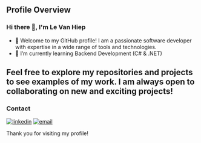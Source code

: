 
## Profile Overview
### Hi there 👋, I'm Le Van Hiep
- 🌱 Welcome to my GitHub profile! I am a passionate software developer with expertise in a wide range of tools and technologies. 
- 🌱 I’m currently learning Backend Development (C# & .NET)

## Feel free to explore my repositories and projects to see examples of my work. I am always open to collaborating on new and exciting projects!

### Contact
[![linkedin](https://img.shields.io/badge/linkedin-0A66C2?style=for-the-badge&logo=linkedin&logoColor=white)](https://www.linkedin.com/in/le-hiep-1809b4184/)
[![email](https://img.shields.io/badge/email-D14836?style=for-the-badge&logo=gmail&logoColor=white)](mailto:leh23211213@gmail.com)

Thank you for visiting my profile!
